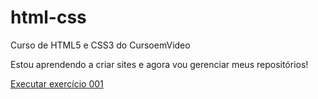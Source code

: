 # html-css
Curso de HTML5 e CSS3 do CursoemVideo


Estou aprendendo a criar sites e agora vou gerenciar meus repositórios!

<a href= "https://luizbucioli.github.io/html-css/Exercícios/Ex001">Executar exercício 001</a>